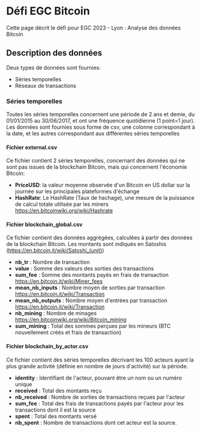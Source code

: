 # Défi EGC Bitcoin
Cette page décrit le défi pour EGC 2023 - Lyon : Analyse des données Bitcoin

## Description des données
Deux types de données sont fournies:
* Séries temporelles
* Réseaux de transactions

### Séries temporelles
Toutes les séries temporelles concernent une période de 2 ans et demie, du 01/01/2015 au 30/06/2017, et ont une fréquence quotidienne (1 point=1 jour).
Les données sont fournies sous forme de csv, une colonne correspondant à la date, et les autres correspondant aux différentes séries temporelles

#### Fichier external.csv
Ce fichier contient 2 séries temporelles, concernant des données qui ne sont pas issues de la blockchain Bitcoin, mais qui concernent l'économie Bitcoin: 
* **PriceUSD**: la valeur moyenne observée d'un Bitcoin en US dollar sur la journée sur les principales plateformes d'échange
* **HashRate**: Le HashRate (Taux de hachage), une mesure de la puissance de calcul totale utilisée par les miners https://en.bitcoinwiki.org/wiki/Hashrate

#### Fichier blockchain_global.csv
Ce fichier contient des données aggrégées, calculées à partir des données de la blockchain Bitcoin. Les montants sont indiqués en Satoshis (https://en.bitcoin.it/wiki/Satoshi_(unit))
* **nb_tr** : Nombre de transaction 
* **value** : Somme des valeurs des sorties des transactions
* **sum_fee** : Somme des montants payés en frais de transaction https://en.bitcoin.it/wiki/Miner_fees
* **mean_nb_inputs** : Nombre moyen de sorties par transaction https://en.bitcoin.it/wiki/Transaction
* **mean_nb_outputs** : Nombre moyen d'entrées par transaction https://en.bitcoin.it/wiki/Transaction
* **nb_mining** : Nombre de minages https://en.bitcoinwiki.org/wiki/Bitcoin_mining 
* **sum_mining** : Total des sommes perçues par les mineurs (BTC nouvellement créés et frais de transaction)

#### Fichier blockchain_by_actor.csv
Ce fichier contient des séries temporelles décrivant les 100 acteurs ayant la plus grande activité (définie en nombre de jours d'activité) sur la période.
* **identity** : Identifiant de l'acteur, pouvant être un nom ou un numéro unique
* **received** : Total des montants reçu
* **nb_received** : Nombre de sorties de transactions reçues par l'acteur
* **sum_fee** : Total des frais de transactions payés par l'acteur pour les transactions dont il est la source
* **spent** : Total des montants versé
* **nb_spent** : Nombre de transactions dont cet acteur est la source.
